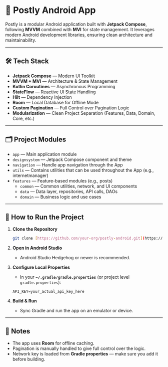 # 📱 Postly Android App

Postly is a modular Android application built with **Jetpack Compose**, following **MVVM** combined with **MVI** for state management. It leverages modern Android development libraries, ensuring clean architecture and maintainability.

---

## 🛠️ Tech Stack

* **Jetpack Compose** — Modern UI Toolkit
* **MVVM + MVI** — Architecture & State Management
* **Kotlin Coroutines** — Asynchronous Programming
* **StateFlow** — Reactive UI State Handling
* **Hilt** — Dependency Injection
* **Room** — Local Database for Offline Mode
* **Custom Pagination** — Full Control over Pagination Logic
* **Modularization** — Clean Project Separation (Features, Data, Domain, Core, etc.)

---

## 🗂️ Project Modules

* `app` — Main application module
* `designsystem` — Jetpack Compose component and theme
* `navigation` — Handle app navigation through the App
* `utils` — Contains utilities that can be used throughout the App (e.g., internetmanager)
* `features` — Feature-based modules (e.g., posts)
  * `common` — Common utilities, network, and UI components
  * `data` — Data layer, repositories, API calls, DAOs
  * `domain` — Business logic and use cases

---

## 🚀 How to Run the Project

1. **Clone the Repository**

   ```bash
   git clone [https://github.com/your-org/postly-android.git](https://github.com/gomaa92/Postly.git)
   ```

2. **Open in Android Studio**

   * Android Studio Hedgehog or newer is recommended.

3. **Configure Local Properties**

   * In your **`~/.gradle/gradle.properties`** (or project level `gradle.properties`):

   ```properties
   API_KEY=your_actual_api_key_here
   ```

4. **Build & Run**

   * Sync Gradle and run the app on an emulator or device.

---

## 📝 Notes

* The app uses **Room** for offline caching.
* Pagination is manually handled to give full control over the logic.
* Network key is loaded from **Gradle properties** — make sure you add it before building.

